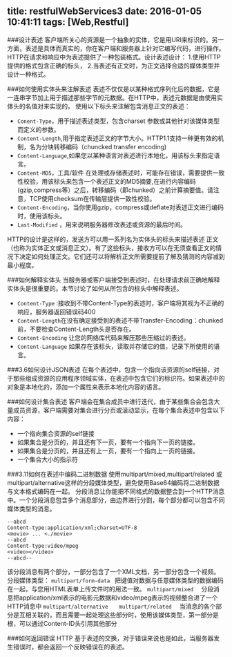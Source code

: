 title: restfulWebServices3
date: 2016-01-05 10:41:11
tags: [Web,Restful]
---
###设计表述
客户端所关心的资源是一个抽象的实体，它是用URI来标识的。另一方面，表述是具体而真实的，你在客户端和服务器上针对它编写代码，进行操作。
HTTP在请求和响应中为表述提供了一种包装格式。设计表述设计：
1.使用HTTP提供的格式包含正确的标头，
2.当表述有正文时，为正文选择合适的媒体类型并设计一种格式。

###如何使用实体头来注解表述
表述不仅仅是以某种格式序列化后的数据，它是一连串字节加上用于描述那些字节的元数据。在HTTP中，表述元数据是由使用实体头的名值对来实现的。
使用以下标头来注解包含消息正文的表述：
- `Conent-Type`，用于描述表述类型，包含charset 参数或其他针对该媒体类型而定义的参数。
- `Content-Length`,用于指定表述正文的字节大小。HTTP1.1支持一种更有效的机制，名为分块转移编码（chuncked transfer encoding)
- `Content-Language`,如果您以某种语言对表述进行本地化，用该标头来指定语言。
- `Content-MD5`，工具/软件 在处理或存储表述时，可能存在错误，需要提供一致性校验，用该标头来包含一个表述正文的MD5摘要,在进行内容编码(gzip,compress等）之后，转移编码（即chunked）之前计算摘要值。请注意，TCP使用checksum在传输层提供一致性校验。
- `Content-Encoding`，当你使用gzip，compress或deflate对表述正文进行编码时，使用该标头。
- `Last-Modified` ，用来说明服务器修改表述或资源的最后时间。

HTTP的设计是这样的，发送方可以用一系列名为实体头的标头来描述表述
正文（也称为实体正文或消息正文）。有了这些标头，接收方可以在无须查看正文的情况下决定如何处理正文。它们还可以将解析正文所需要提前了解及猜测的内容减到最小程度。

###如何解释实体头
当服务器或客户端接受到表述时，在处理请求前正确地解释实体头是很重要的。本节讨论了如何从所包含的标头中解释表述。

- `Content-Type` :接收到不带Content-Type的表述时，客户端将其视为不正确的响应，服务器返回错误码400
- `Content-Length`在没有确定接受到的表述不带Transfer-Encoding：chunked前，不要检查Content-Length头是否存在。
- `Content-Encoding` 让您的网络库代码来解压那些压缩过的表述。
- `Content-Language` 如果存在该标头，读取并存储它的值，记录下所使用的语言。


###3.6如何设计JSON表述
 在每个表述中，包含一个指向该资源的self链接，对于那些组成资源的应用程序领域实体，在表述中包含它们的标识符。如果表述中的对象是本地化的，添加一个属性来表示本地化内容的语言。

###如何设计集合表述
客户端会在集合成员中进行迭代，由于某些集合会包含大量成员资源，客户端需要对集合进行分页或滚动显示，在每个集合表述中包含以下内容：
- 一个指向集合资源的self链接
- 如果集合是分页的，并且还有下一页，要有一个指向下一页的链接。
- 如果集合是分页的，并且还有上一页，要有一个指向上一页的链接。
- 一个集合大小的指示符


###3.11如何在表述中编码二进制数据
使用multipart/mixed,multipart/related 或multipart/alternative这样的分段媒体类型，避免使用Base64编码将二进制数据与文本格式编码在一起。
分段消息让你能把不同格式的数据整合到一个HTTP消息中。一个分段消息包含多个消息部分，由边界进行分割，每个部分都可以包含不同媒体类型的消息。
```Content-type：multipart/mixed;boundary="abcd"
--abcd
Content-type:application/xml;charset=UTF-8
<movie> ... <./movie>
--abcd
Content-type:video/mpeg
<video></video>
--abcd--
```
该分段消息有两个部分，一部分包含了一个XML文档，另一部分包含一个视频。
分段媒体类型：
`multipart/form-data `   把键值对数据与任意媒体类型的数据编码在一起，与您用HTML表单上传文件时的用法一致。
`multipart/mixed  `         分段消息把application/xml表示的电影元数据和video/mpeg表示的视频整合进了一个HTTP消息中
`multipart/alternative   `
`multipart/related  `      当消息的各个部分是互相关联的，而且需要一起处理这些部分时，使用该媒体类型，第一部分是根，可以通过Content-ID头引用其他部分



###如何返回错误
HTTP    基于表述的交换，对于错误来说也是如此，当服务器发生错误时，都会返回一个反映错误在的表述。
